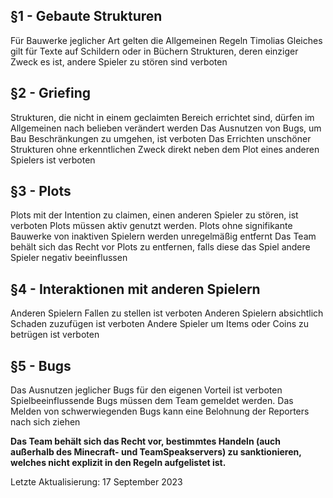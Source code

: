 ## §1 - Gebaute Strukturen
Für Bauwerke jeglicher Art gelten die Allgemeinen Regeln Timolias
Gleiches gilt für Texte auf Schildern oder in Büchern
Strukturen, deren einziger Zweck es ist, andere Spieler zu stören sind verboten

## §2 - Griefing
Strukturen, die nicht in einem geclaimten Bereich errichtet sind, dürfen im Allgemeinen nach belieben verändert werden
Das Ausnutzen von Bugs, um Bau Beschränkungen zu umgehen, ist verboten
Das Errichten unschöner Strukturen ohne erkenntlichen Zweck direkt neben dem Plot eines anderen Spielers ist verboten

## §3 - Plots
Plots mit der Intention zu claimen, einen anderen Spieler zu stören, ist verboten
Plots müssen aktiv genutzt werden. Plots ohne signifikante Bauwerke von inaktiven Spielern werden unregelmäßig entfernt
Das Team behält sich das Recht vor Plots zu entfernen, falls diese das Spiel andere Spieler negativ beeinflussen

## §4 - Interaktionen mit anderen Spielern
Anderen Spielern Fallen zu stellen ist verboten
Anderen Spielern absichtlich Schaden zuzufügen ist verboten
Andere Spieler um Items oder Coins zu betrügen ist verboten

## §5 - Bugs
Das Ausnutzen jeglicher Bugs für den eigenen Vorteil ist verboten
Spielbeeinflussende Bugs müssen dem Team gemeldet werden. Das Melden von schwerwiegenden Bugs kann eine Belohnung der Reporters nach sich ziehen

<strong>Das Team behält sich das Recht vor, bestimmtes Handeln (auch außerhalb des Minecraft- und TeamSpeakservers) zu sanktionieren, welches nicht explizit in den Regeln aufgelistet ist.</strong>

Letzte Aktualisierung: 17 September 2023
